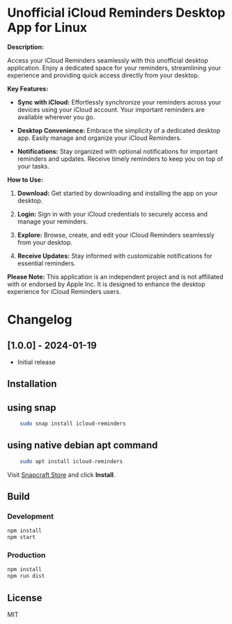 # Unofficial iCloud Reminders Desktop App for Linux

**Description:**

Access your iCloud Reminders seamlessly with this unofficial desktop application. Enjoy a dedicated space for your reminders, streamlining your experience and providing quick access directly from your desktop.

**Key Features:**

- **Sync with iCloud:** Effortlessly synchronize your reminders across your devices using your iCloud account. Your important reminders are available wherever you go.

- **Desktop Convenience:** Embrace the simplicity of a dedicated desktop app. Easily manage and organize your iCloud Reminders.

- **Notifications:** Stay organized with optional notifications for important reminders and updates. Receive timely reminders to keep you on top of your tasks.

**How to Use:**

1. **Download:** Get started by downloading and installing the app on your desktop.

2. **Login:** Sign in with your iCloud credentials to securely access and manage your reminders.

3. **Explore:** Browse, create, and edit your iCloud Reminders seamlessly from your desktop.

4. **Receive Updates:** Stay informed with customizable notifications for essential reminders.

**Please Note:**
This application is an independent project and is not affiliated with or endorsed by Apple Inc. It is designed to enhance the desktop experience for iCloud Reminders users.


# Changelog
## [1.0.0] - 2024-01-19
- Initial release

## Installation

## using snap
```bash
    sudo snap install icloud-reminders
```
## using native debian apt command

```bash
    sudo apt install icloud-reminders
```

Visit [Snapcraft Store](https://snapcraft.io/icloud-reminders) and click **Install**.

## Build

### Development

```bash
npm install
npm start
```

### Production

```bash
npm install
npm run dist
```

## License

MIT
